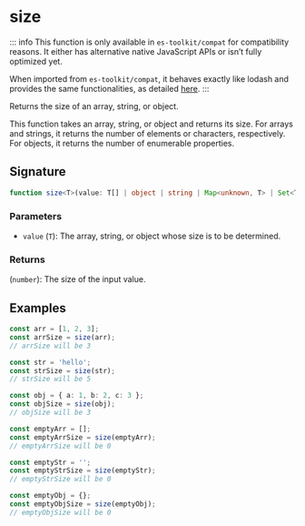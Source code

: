 # size

::: info
This function is only available in `es-toolkit/compat` for compatibility reasons. It either has alternative native JavaScript APIs or isn’t fully optimized yet.

When imported from `es-toolkit/compat`, it behaves exactly like lodash and provides the same functionalities, as detailed [here](../../../compatibility.md).
:::

Returns the size of an array, string, or object.

This function takes an array, string, or object and returns its size. For arrays and strings, it returns the number of elements or characters, respectively. For objects, it returns the number of enumerable properties.

## Signature

```typescript
function size<T>(value: T[] | object | string | Map<unknown, T> | Set<T> | null | undefined): number;
```

### Parameters

- `value` (`T`): The array, string, or object whose size is to be determined.

### Returns

(`number`): The size of the input value.

## Examples

```typescript
const arr = [1, 2, 3];
const arrSize = size(arr);
// arrSize will be 3

const str = 'hello';
const strSize = size(str);
// strSize will be 5

const obj = { a: 1, b: 2, c: 3 };
const objSize = size(obj);
// objSize will be 3

const emptyArr = [];
const emptyArrSize = size(emptyArr);
// emptyArrSize will be 0

const emptyStr = '';
const emptyStrSize = size(emptyStr);
// emptyStrSize will be 0

const emptyObj = {};
const emptyObjSize = size(emptyObj);
// emptyObjSize will be 0
```
